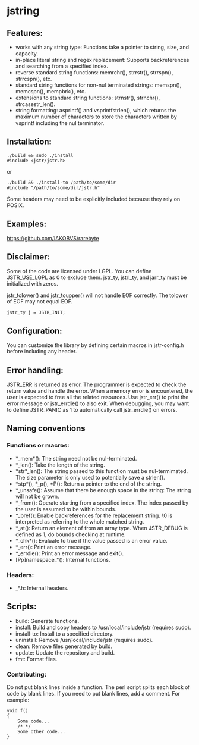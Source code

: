 # jstring

## Features:
- works with any string type: Functions take a pointer to string, size, and capacity.
- in-place literal string and regex replacement: Supports backreferences and
searching from a specified index.
- reverse standard string functions: memrchr\(\), strrstr\(\), strrspn\(\), strrcspn\(\),
etc.
- standard string functions for non-nul terminated strings: memspn\(\), memcspn\(\),
mempbrk\(\), etc.
- extensions to standard string functions: strnstr\(\), strnchr\(\), strcasestr\_len\(\).
- string formatting: asprintf\(\) and vsprintfstrlen\(\), which returns the maximum
number of characters to store the characters written by vsprintf including the
nul terminator.

## Installation:

```
./build && sudo ./install
#include <jstr/jstr.h>
```

or

```
./build && ./install-to /path/to/some/dir
#include "/path/to/some/dir/jstr.h"
```

Some headers may need to be explicitly included because they rely on POSIX.

## Examples:
https://github.com/IAKOBVS/rarebyte

## Disclaimer:
Some of the code are licensed under LGPL. You can define JSTR\_USE\_LGPL as 0 to
exclude them. jstr\_ty, jstrl\_ty, and jarr\_ty must be initialized with zeros.

jstr\_tolower\(\) and jstr\_toupper\(\) will not handle EOF correctly. The tolower of
EOF may not equal EOF.

```
jstr_ty j = JSTR_INIT;
```

## Configuration:
You can customize the library by defining certain macros in jstr-config.h before
including any header.

## Error handling:
JSTR\_ERR is returned as error. The programmer is expected to check the return value
and handle the error. When a memory error is encountered, the user is expected to free
all the related resources. Use jstr\_err\(\) to print the error message or jstr\_errdie\(\)
to also exit. When debugging, you may want to define JSTR\_PANIC as 1 to automatically
call jstr\_errdie\(\) on errors.

## Naming conventions
### Functions or macros:
- \*\_mem\*\(\): The string need not be nul-terminated.
- \*\_len\(\): Take the length of the string.
- \*str\*\_len\(\): The string passed to this function must be nul-termimated.
The size parameter is only used to potentially save a strlen\(\).
- \*stp\*\(\), \*\_p\(\), \*P\(\): Return a pointer to the end of the string.
- \*\_unsafe\(\): Assume that there be enough space in the string: The string will
not be grown.
- \*\_from\(\): Operate starting from a specified index. The index passed by the user
is assumed to be within bounds.
- \*\_bref\(\): Enable backreferences for the replacement string. \0 is interpreted
as referring to the whole matched string.
- \*\_at\(\): Return an element of from an array type. When JSTR\_DEBUG is defined as
1, do bounds checking at runtime.
- \*\_chk\*\(\): Evaluate to true if the value passed is an error value.
- \*\_err\(\): Print an error message.
- \*\_errdie\(\): Print an error message and exit\(\).
- [Pp]namespace\_\*\(\): Internal functions.
### Headers:
- \_\*.h: Internal headers.

## Scripts:
- build: Generate functions.
- install: Build and copy headers to /usr/local/include/jstr \(requires sudo\).
- install-to: Install to a specified directory.
- uninstall: Remove /usr/local/include/jstr \(requires sudo\).
- clean: Remove files generated by build.
- update: Update the repository and build.
- fmt: Format files.

### Contributing:
Do not put blank lines inside a function. The perl script splits each block of
code by blank lines. If you need to put blank lines, add a comment. For example:
```
void f()
{
	Some code...
	/* */
	Some other code...
}
```
